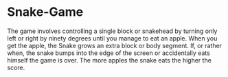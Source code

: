 # Snake-Game
The game involves controlling a single block or snakehead by turning only left or right by ninety degrees until you manage to eat an apple. When you get the apple, the Snake grows an extra block or body segment.  If, or rather when, the snake bumps into the edge of the screen or accidentally eats himself the game is over. The more apples the snake eats the higher the score.
